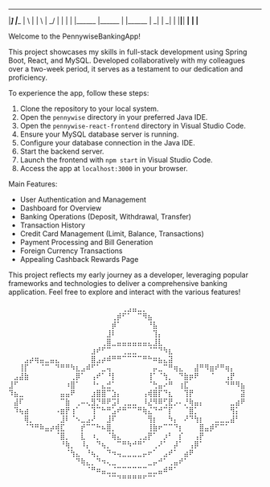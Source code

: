   _____  _______ __   _ __   _ __   __ _  _  _ _____ _______ _______
 |_____] |______ | \  | | \  |   \_/   |  |  |   |   |______ |______
 |       |______ |  \_| |  \_|    |    |__|__| __|__ ______| |______
                                                                    

Welcome to the PennywiseBankingApp!

This project showcases my skills in full-stack development using Spring Boot, React, and MySQL. Developed collaboratively with my colleagues over a two-week period, it serves as a testament to our dedication and proficiency.

To experience the app, follow these steps:

1. Clone the repository to your local system.
2. Open the `pennywise` directory in your preferred Java IDE.
3. Open the `pennywise-react-frontend` directory in Visual Studio Code.
4. Ensure your MySQL database server is running.
5. Configure your database connection in the Java IDE.
6. Start the backend server.
7. Launch the frontend with `npm start` in Visual Studio Code.
8. Access the app at `localhost:3000` in your browser.

Main Features:
- User Authentication and Management
- Dashboard for Overview
- Banking Operations (Deposit, Withdrawal, Transfer)
- Transaction History
- Credit Card Management (Limit, Balance, Transactions)
- Payment Processing and Bill Generation
- Foreign Currency Transactions
- Appealing Cashback Rewards Page

This project reflects my early journey as a developer, leveraging popular frameworks and technologies to deliver a comprehensive banking application. Feel free to explore and interact with the various features!

⠀⠀⠀⠀⠀⠀⠀⠀⠀⠀⠀⠀⠀⠀⠀⠀⠀⠀⠀⠀⠀⠀⢀⣠⣤⣀⡀⠀⠀⠀⠀⠀⠀⠀⠀⠀⠀⠀⠀⠀⠀⠀⠀⠀⠀⠀
⠀⠀⠀⠀⠀⠀⠀⠀⠀⠀⠀⠀⠀⠀⠀⠀⠀⠀⠀⠀⢀⡾⠋⠁⠀⠉⠻⣦⠀⠀⠀⠀⠀⠀⠀⠀⠀⠀⠀⠀⠀⠀⠀⠀⠀⠀
⠀⠀⠀⠀⠀⠀⠀⠀⠀⠀⠀⠀⠀⠀⠀⠀⠀⠀⠀⠀⡾⠁⠀⠀⠀⠀⠀⠘⣧⠀⠀⠀⠀⠀⠀⠀⠀⠀⠀⠀⠀⠀⠀⠀⠀⠀
⠀⠀⠀⠀⠀⠀⠀⠀⠀⠀⠀⠀⠀⠀⠀⠀⠀⠀⠀⣸⠇⠀⠀⠀⠀⠀⠀⠀⢹⡄⠀⠀⠀⠀⠀⠀⠀⠀⠀⠀⠀⠀⠀⠀⠀⠀
⠀⠀⠀⠀⠀⠀⠀⠀⠀⠀⠀⠀⠀⠀⠀⠀⠀⠀⢀⣿⣀⣤⣤⣤⣤⣤⣤⣄⣸⣇⠀⠀⠀⠀⠀⠀⠀⠀⠀⠀⠀⠀⠀⠀⠀⠀
⠀⠀⠀⠀⠀⠀⠀⠀⠀⠀⠀⠀⠀⠀⠀⠀⣰⠞⠋⠉⠀⠀⢀⣀⣀⠀⠀⠈⠉⠙⠳⣆⠀⠀⠀⠀⠀⠀⠀⠀⠀⠀⠀⠀⠀⠀
⠀⠀⠀⣠⡴⢶⣤⣀⣤⣄⠀⠀⠀⠀⠀⠀⣿⣠⡴⠾⠛⠛⠉⠉⠉⠉⠛⠓⠶⣦⣄⣽⠀⠀⠀⠀⠀⠀⠀⠀⠀⠀⠀⠀⠀⠀
⠀⠀⢸⡏⠀⠀⠈⠉⠀⠙⠛⠛⠳⣆⣠⠾⠋⠁⣀⢤⠀⠀⠀⠀⠀⠀⠀⠀⡤⣀⠉⠛⢶⣄⠀⠀⣼⠛⠻⣶⠞⠛⢶⡄⠀⠀
⠀⣠⣼⣷⠀⠀⠀⠀⠀⠀⠀⠀⢀⡿⠁⠀⢠⠞⠁⠘⡇⠀⠀⠀⠀⠀⠀⢸⠁⠈⢳⡀⠀⠙⣷⡶⠟⠀⠀⠈⠀⠀⢠⡟⠀⠀
⣸⠋⠀⠀⠀⠀⠀⠀⠀⠀⠀⠰⣿⠁⠀⠀⠘⠂⣄⣚⠁⠀⠀⠀⠀⠀⠀⠈⢓⣤⠔⠛⠀⢰⣏⠀⠀⠀⠀⠀⠀⠀⠙⠛⠻⣦
⠹⣦⣀⠀⠀⠀⠀⠀⠀⠀⣤⣤⠟⠀⠀⠀⣰⣿⣿⠉⣱⡄⠀⠀⠀⠀⢠⢾⣿⡏⠙⣆⠀⠀⢹⡟⠀⠀⠀⠀⠀⠀⠀⠀⠀⣽
⠀⣼⠏⠀⠀⠀⠀⠀⠀⠀⠉⣷⠀⢀⠤⢄⣻⡙⠿⠟⣩⠇⢀⣀⣀⠀⠸⣜⠻⠿⢋⣟⡠⠄⡘⢷⣤⡄⠀⠀⠀⠀⠀⣀⣴⠟
⠀⠹⢦⣴⠀⠀⠀⠀⠀⠠⣶⡟⢰⠁⠀⠀⢹⠉⠓⠛⣡⠞⠛⠉⠉⠛⢷⣌⠙⠚⠉⡏⠀⠀⠈⣿⡁⠀⠀⠀⠀⠀⠀⢻⡅⠀
⠀⠀⠀⢿⡀⠀⠀⠀⠀⠀⣸⠇⠈⠢⣀⣠⠜⠀⠀⣸⠏⠀⠀⠀⠀⠀⠀⢻⡆⠀⠀⠳⡄⠀⠜⠙⢳⡆⠀⠀⣀⣀⣀⣼⠃⠀
⠀⠀⠀⠈⠙⠛⠷⣤⡴⢾⣏⠀⠀⠀⡞⠉⠉⠓⠦⣿⡀⠀⠀⠀⠀⠀⠀⢸⣷⠖⠉⠉⠙⡆⠀⠀⠀⣿⣤⡾⠋⠉⠁⠀⠀⠀
⠀⠀⠀⠀⠀⠀⠀⠀⠀⠈⣿⡀⠀⠀⣇⠀⠰⡀⠀⠈⢷⣄⠀⠀⠀⢀⣠⡟⠁⠀⡰⠃⠀⡎⠀⠀⢠⡟⠀⠀⠀⠀⠀⠀⠀⠀
⠀⠀⠀⠀⠀⠀⠀⠀⠀⠀⠘⢷⡀⠀⠸⡄⠀⠙⢦⡀⠀⠉⠛⠳⠚⠛⠁⠀⢀⠜⠁⠀⡼⠁⠀⢠⡿⠁⠀⠀⠀⠀⠀⠀⠀⠀
⠀⠀⠀⠀⠀⠀⠀⠀⠀⠀⠀⠈⢳⣄⠀⠘⢦⡀⠀⠙⠲⢤⣀⣀⣀⣀⡤⠖⠁⠀⣠⠞⠁⠀⣴⠟⠀⠀⠀⠀⠀⠀⠀⠀⠀⠀
⠀⠀⠀⠀⠀⠀⠀⠀⠀⠀⠀⠀⠀⠙⢷⣄⡀⠙⠲⢄⣀⠀⠀⠀⠀⠀⠀⣀⡤⠚⠁⢀⣤⠞⠁⠀⠀⠀⠀⠀⠀⠀⠀⠀⠀⠀
⠀⠀⠀⠀⠀⠀⠀⠀⠀⠀⠀⠀⠀⠀⠀⠈⠛⠶⣤⣀⣈⠉⠉⠉⠉⠉⠉⣀⣀⣤⠾⠛⠁⠀⠀⠀⠀⠀⠀⠀⠀⠀⠀⠀⠀⠀
⠀⠀⠀⠀⠀⠀⠀⠀⠀⠀⠀⠀⠀⠀⠀⠀⠀⠀⠀⠈⠉⠙⠛⠛⠛⠛⠋⠉⠁⠀⠀⠀⠀⠀⠀⠀⠀⠀⠀⠀⠀⠀⠀⠀⠀⠀
